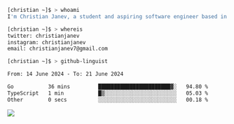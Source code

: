 ```bash
[christian ~]$ > whoami
I'm Christian Janev, a student and aspiring software engineer based in Chicago, IL
```
```bash
[christian ~]$ > whereis
twitter: christianjanev
instagram: christianjanev
email: christianjanev7@gmail.com
```

```bash
[christian ~]$ > github-linguist
```
<!--START_SECTION:waka-->

```txt
From: 14 June 2024 - To: 21 June 2024

Go           36 mins         ███████████████████████▓░   94.80 %
TypeScript   1 min           █▒░░░░░░░░░░░░░░░░░░░░░░░   05.03 %
Other        0 secs          ░░░░░░░░░░░░░░░░░░░░░░░░░   00.18 %
```

<!--END_SECTION:waka-->

![](https://komarev.com/ghpvc/?username=christianjanev)
